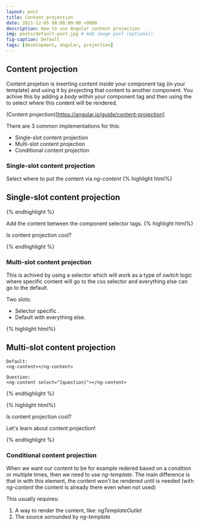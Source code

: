 ```yaml
---
layout: post
title: Content projection
date: 2021-12-05 08:00:00:00 +0600
description: How to use Angular content projection
img: posts/default-post.jpg # Add image post (optional)
fig-caption: Default
tags: [development, angular, projection]
---
```


## Content projection

Content projetion is inserting content inside your component tag (in your template) and using it by projecting that content to another component.
You achive this by adding a *body* within your component tag and then using the *<ng-content>* to select where this content will be rendered.
 
(Content projection)[https://angular.io/guide/content-projection]

There are 3 common implementations for this:

 - Single-slot content projection
 - Multi-slot content projection
 - Conditional content projection

### Single-slot content projection

Select where to put the content via *ng-content*
{% highlight html%}
<h2>Single-slot content projection</h2>
    <ng-content></ng-content>
{% endhighlight %}

Add the content between the component selector tags.
{% highlight html%}
<app-zippy-basic>
  <p>Is content projection cool?</p>
</app-zippy-basic>
{% endhighlight %}

### Multi-slot content projection

This is achived by using a selector which will work as a type of *switch* logic where specific content will go to the css selector and everything else can go to the default.

Two slots:
 - Selector specific .
 - Default with everything else.

{% highlight html%}
<h2>Multi-slot content projection</h2>

    Default:
    <ng-content></ng-content>

    Question:
    <ng-content select="[question]"></ng-content>
{% endhighlight %}

{% highlight html%}
<app-zippy-multislot>
  <p question>
    Is content projection cool?
  </p>
  <p>Let's learn about content projection!</p>
</app-zippy-multislot>
{% endhighlight %}


### Conditional content projection

When we want our content to be for example redered based on a condition or multiple times, then we need to use *ng-template*. The main difference is that in with this element, the content won't be rendered until is needed (with *ng-content* the content is already there even when not used)

This usually requires:

 1. A way to render the content, like: *ngTemplateOutlet*
 2. The source sorounded by *ng-template*